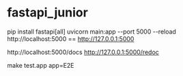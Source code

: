 # fastapi_junior
pip install fastapi[all] 
uvicorn main:app --port 5000 --reload
http://localhost:5000 == http://127.0.0.1:5000

http://localhost:5000/docs
http://127.0.0.1:5000/redoc

 make test.app app=E2E 
